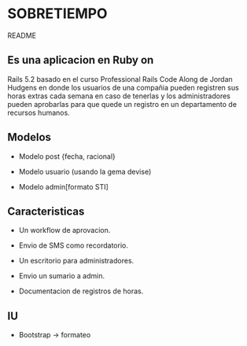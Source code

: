 # SOBRETIEMPO
README

## Es una aplicacion en Ruby on
Rails 5.2 basado en el curso Professional Rails Code Along de
Jordan Hudgens en donde los usuarios de una compañia pueden
registren sus horas extras cada semana en caso de tenerlas y los
administradores pueden aprobarlas para que quede un registro en un
departamento de recursos humanos.

## Modelos

- Modelo post {fecha,
racional}

- Modelo usuario (usando la gema
devise)

- Modelo admin[formato
STI]



## Caracteristicas

- Un workflow de
aprovacion.

- Envio de SMS como
recordatorio.

- Un escritorio para
administradores.

- Envio un sumario a
admin.

- Documentacion de registros de
horas.



## IU

- Bootstrap ->
formateo

